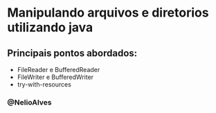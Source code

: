 <h1> Manipulando arquivos e diretorios utilizando java</h1>
<h2>Principais pontos abordados:</h2>
<ul>
  <li>FileReader e BufferedReader</li>
  <li>FileWriter e BufferedWriter</li>
  <li>try-with-resources</li>
</ul>
<h3>@NelioAlves</h3>
